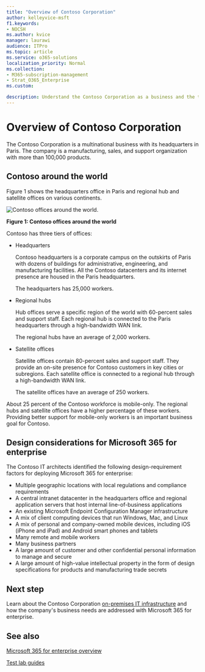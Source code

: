 ```yaml
---
title: "Overview of Contoso Corporation"
author: kelleyvice-msft
f1.keywords:
- NOCSH
ms.author: kvice
manager: laurawi
audience: ITPro
ms.topic: article
ms.service: o365-solutions
localization_priority: Normal
ms.collection: 
- M365-subscription-management
- Strat_O365_Enterprise
ms.custom:

description: Understand the Contoso Corporation as a business and the tiered structure of its worldwide offices.
---
```


# Overview of Contoso Corporation

The Contoso Corporation is a multinational business with its headquarters in Paris. The company is a manufacturing, sales, and support organization with more than 100,000 products.

## Contoso around the world

Figure 1 shows the headquarters office in Paris and regional hub and satellite offices on various continents.

![Contoso offices around the world.](../media/contoso-overview/contoso-overview-fig1.png)

**Figure 1: Contoso offices around the world**
 
Contoso has three tiers of offices:

- Headquarters

  Contoso headquarters is a corporate campus on the outskirts of Paris with dozens of buildings for administrative, engineering, and manufacturing facilities. All the Contoso datacenters and its internet presence are housed in the Paris headquarters.

  The headquarters has 25,000 workers.

- Regional hubs

  Hub offices serve a specific region of the world with 60-percent sales and support staff. Each regional hub is connected to the Paris headquarters through a high-bandwidth WAN link.

  The regional hubs have an average of 2,000 workers.

- Satellite offices

  Satellite offices contain 80-percent sales and support staff. They provide an on-site presence for Contoso customers in key cities or subregions. Each satellite office is connected to a regional hub through a high-bandwidth WAN link.

  The satellite offices have an average of 250 workers.

About 25 percent of the Contoso workforce is mobile-only. The regional hubs and satellite offices have a higher percentage of these workers. Providing better support for mobile-only workers is an important business goal for Contoso.

## Design considerations for Microsoft 365 for enterprise

The Contoso IT architects identified the following design-requirement factors for deploying Microsoft 365 for enterprise:

- Multiple geographic locations with local regulations and compliance requirements
- A central intranet datacenter in the headquarters office and regional application servers that host internal line-of-business applications
- An existing Microsoft Endpoint Configuration Manager infrastructure
- A mix of client computing devices that run Windows, Mac, and Linux
- A mix of personal and company-owned mobile devices, including iOS (iPhone and iPad) and Android smart phones and tablets
- Many remote and mobile workers
- Many business partners
- A large amount of customer and other confidential personal information to manage and secure
- A large amount of high-value intellectual property in the form of design specifications for products and manufacturing trade secrets

## Next step

Learn about the Contoso Corporation [on-premises IT infrastructure](contoso-infra-needs.md) and how the company's business needs are addressed with Microsoft 365 for enterprise.

## See also

[Microsoft 365 for enterprise overview](microsoft-365-overview.md)

[Test lab guides](m365-enterprise-test-lab-guides.md)

